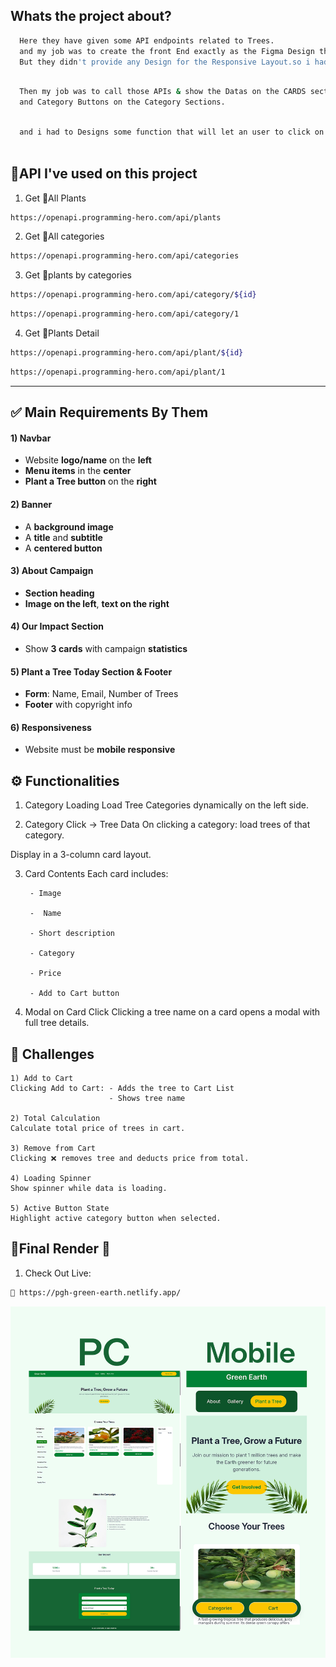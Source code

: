 
## Whats the project about?


```bash
  Here they have given some API endpoints related to Trees.
  and my job was to create the front End exactly as the Figma Design they provided.
  But they didn't provide any Design for the Responsive Layout.so i had to Design & implement the Responsive Layout on my own.
  
```
```bash
  Then my job was to call those APIs & show the Datas on the CARDS section.
  and Category Buttons on the Category Sections.
  
```
```bash
  and i had to Designs some function that will let an user to click on a product and add it or remove it from the Cart section.
  
```
## 🌴API I've used on this project


1. Get 🌴All Plants
```bash
https://openapi.programming-hero.com/api/plants
```

2. Get 🌴All categories <br/>
```bash
https://openapi.programming-hero.com/api/categories
```


3. Get 🌴plants by categories <br/>
```bash
https://openapi.programming-hero.com/api/category/${id}
```

```bash
https://openapi.programming-hero.com/api/category/1
```

4. Get 🌴Plants Detail <br/>

```bash
https://openapi.programming-hero.com/api/plant/${id}
```

```bash
https://openapi.programming-hero.com/api/plant/1
```
---


## ✅ Main Requirements By Them  

#### 1) Navbar

- Website **logo/name** on the **left**  
- **Menu items** in the **center** 
- **Plant a Tree button** on the **right** 

#### 2) Banner 
- A **background image**  
- A **title** and **subtitle**  
- A **centered button**  

#### 3) About Campaign
- **Section heading**  
- **Image on the left**, **text on the right**  

#### 4) Our Impact Section 
- Show **3 cards** with campaign **statistics**  

#### 5) Plant a Tree Today Section & Footer
- **Form**: Name, Email, Number of Trees  
- **Footer** with copyright info 

#### 6) Responsiveness 
- Website must be **mobile responsive**  


## ⚙️ Functionalities 

1) Category Loading 
Load Tree Categories dynamically on the left side.

2) Category Click → Tree Data 
On clicking a category: load trees of that category.

Display in a 3-column card layout.

3) Card Contents 
 Each card includes:

        - Image

        -  Name

        - Short description

        - Category

        - Price

        - Add to Cart button

4) Modal on Card Click 
Clicking a tree name on a card opens a modal with full tree details.


##  🧪 Challenges 


    1) Add to Cart 
    Clicking Add to Cart: - Adds the tree to Cart List
                          - Shows tree name 

    2) Total Calculation 
    Calculate total price of trees in cart.

    3) Remove from Cart 
    Clicking ❌ removes tree and deducts price from total.

    4) Loading Spinner
    Show spinner while data is loading.

    5) Active Button State 
    Highlight active category button when selected.



## 🌴Final Render 🌴
1. Check Out Live:
```bash
🌴 https://pgh-green-earth.netlify.app/
```

![image alt](https://raw.githubusercontent.com/ItsJihad/PGH-GreenEarth/main/assets/Group%202.png)
